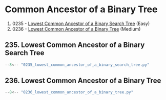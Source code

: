 # Common Ancestor of a Binary Tree

1. 0235 - [Lowest Common Ancestor of a Binary Search Tree](https://leetcode.com/problems/lowest-common-ancestor-of-a-binary-search-tree/) (Easy)
2. 0236 - [Lowest Common Ancestor of a Binary Tree](https://leetcode.com/problems/lowest-common-ancestor-of-a-binary-tree/) (Medium)

## 235. Lowest Common Ancestor of a Binary Search Tree

```python
--8<-- "0235_lowest_common_ancestor_of_a_binary_search_tree.py"
```

## 236. Lowest Common Ancestor of a Binary Tree

```python
--8<-- "0236_lowest_common_ancestor_of_a_binary_tree.py"
```
